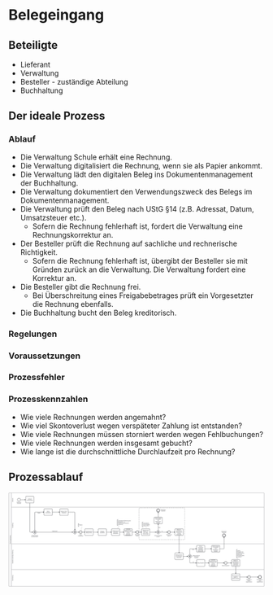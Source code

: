 # Belegeingang

## Beteiligte
* Lieferant
* Verwaltung
* Besteller - zuständige Abteilung
* Buchhaltung

## Der ideale Prozess

### Ablauf
* Die Verwaltung Schule erhält eine Rechnung.
* Die Verwaltung digitalisiert die Rechnung, wenn sie als Papier ankommt.
* Die Verwaltung lädt den digitalen Beleg ins Dokumentenmanagement der Buchhaltung.
* Die Verwaltung dokumentiert den Verwendungszweck des Belegs im Dokumentenmanagement.
* Die Verwaltung prüft den Beleg nach UStG §14 (z.B. Adressat, Datum, Umsatzsteuer etc.).
  * Sofern die Rechnung fehlerhaft ist, fordert die Verwaltung eine Rechnungskorrektur an.
* Der Besteller prüft die Rechnung auf sachliche und rechnerische Richtigkeit.
  * Sofern die Rechnung fehlerhaft ist, übergibt der Besteller sie mit Gründen zurück an die Verwaltung. Die Verwaltung fordert eine Korrektur an.
* Die Besteller gibt die Rechnung frei.
  * Bei Überschreitung eines Freigabebetrages prüft ein Vorgesetzter die Rechnung ebenfalls.
* Die Buchhaltung bucht den Beleg kreditorisch.

### Regelungen


### Voraussetzungen


### Prozessfehler


### Prozesskennzahlen
* Wie viele Rechnungen werden angemahnt?
* Wie viel Skontoverlust wegen verspäteter Zahlung ist entstanden?
* Wie viele Rechnungen müssen storniert werden wegen Fehlbuchungen?
* Wie viele Rechnungen werden insgesamt gebucht?
* Wie lange ist die durchschnittliche Durchlaufzeit pro Rechnung? 

## Prozessablauf

<style>#js-canvas { background-color: #eeeeee; } </style>
<div class="canvas"><div id="js-canvas"></div></div>
<script>
    var modeler = new BpmnJS({container: $('#js-canvas'), width:'100%',height:500 });
    function openFromUrl(url) { $.ajax(url, { dataType : 'text' }).done(async function(xml) {
        try { await modeler.importXML(xml); modeler.get('canvas').zoom('fit-viewport'); } catch (err) { console.error(err); }});}
openFromUrl('./belegeingang.bpmn');
</script>
<img class="replacement-image" src="belegeingang.png"/>

